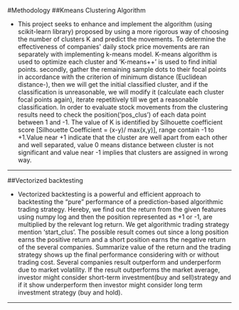#Methodology 
 ##Kmeans Clustering Algorithm
  * This project seeks to enhance and implement the algorithm (using scikit-learn library) proposed by using a more rigorous way of choosing the number of clusters K and predict the movements. To determine the effectiveness of companies' daily stock price movements are ran separately with implementing k-means model. K-means algorithm is used to optimize each cluster and ‘K-means++’ is used to find initial points. secondly, gather the remaining sample dots to their focal points in accordance with the criterion of minimum distance (Euclidean distance-), then we will get the initial classified cluster, and if the classification is unreasonable, we will modify it (calculate each cluster focal points again), iterate repetitively till we get a reasonable classification. In order to evaluate stock movements from the clustering results need to check the position(‘pos_clus’) of each data point between 1 and -1. The value of K is identified by Silhouette coefficient score [Silhouette Coefficient = (x-y)/ max(x,y)], range contain -1 to +1.Value near +1 indicate that the cluster are well apart from each other and well separated, value 0 means distance between cluster is not significant and value near -1 implies that clusters are assigned in wrong way.
  ***
  ##Vectorized backtesting
  * Vectorized backtesting is a powerful and efficient approach to backtesting the “pure” performance of a prediction-based algorithmic trading strategy. Hereby, we find out the return from the given features using numpy log and then the position represented as +1 or -1, are multiplied by the relevant log return.
    We get algorithmic trading strategy mention ‘start_clus’. The possible result comes out since a long position earns the positive return and a short position earns the negative return of the several companies.
    Summarize value of the return and the trading strategy shows up the final performance considering with or without trading cost. Several companies result outperform and underperform due to market volatility.
    If the result outperforms the market average, investor might consider short-term investment(buy and sell)strategy and if it show underperform then investor might consider long term investment strategy (buy and hold).
  ***
  
